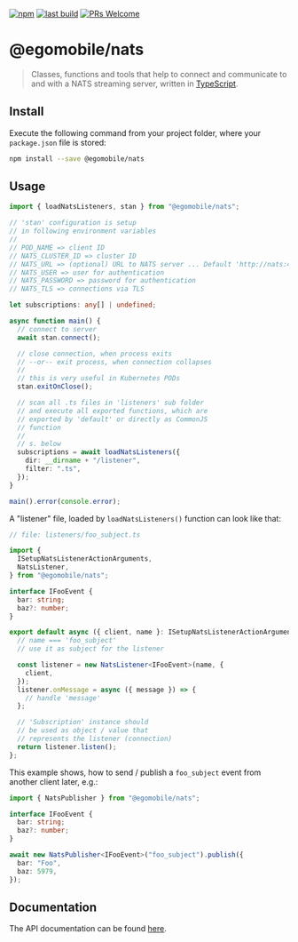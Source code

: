 [![npm](https://img.shields.io/npm/v/@egomobile/nats.svg)](https://www.npmjs.com/package/@egomobile/nats)
[![last build](https://img.shields.io/github/workflow/status/egomobile/node-nats/Publish)](https://github.com/egomobile/node-nats/actions?query=workflow%3APublish)
[![PRs Welcome](https://img.shields.io/badge/PRs-welcome-brightgreen.svg?style=flat-square)](https://github.com/egomobile/node-nats/pulls)

# @egomobile/nats

> Classes, functions and tools that help to connect and communicate to and with a NATS streaming server, written in [TypeScript](https://www.typescriptlang.org/).

## Install

Execute the following command from your project folder, where your `package.json` file is stored:

```bash
npm install --save @egomobile/nats
```

## Usage

```typescript
import { loadNatsListeners, stan } from "@egomobile/nats";

// 'stan' configuration is setup
// in following environment variables
//
// POD_NAME => client ID
// NATS_CLUSTER_ID => cluster ID
// NATS_URL => (optional) URL to NATS server ... Default 'http://nats:4222'
// NATS_USER => user for authentication
// NATS_PASSWORD => password for authentication
// NATS_TLS => connections via TLS

let subscriptions: any[] | undefined;

async function main() {
  // connect to server
  await stan.connect();

  // close connection, when process exits
  // --or-- exit process, when connection collapses
  //
  // this is very useful in Kubernetes PODs
  stan.exitOnClose();

  // scan all .ts files in 'listeners' sub folder
  // and execute all exported functions, which are
  // exported by 'default' or directly as CommonJS
  // function
  //
  // s. below
  subscriptions = await loadNatsListeners({
    dir: __dirname + "/listener",
    filter: ".ts",
  });
}

main().error(console.error);
```

A "listener" file, loaded by `loadNatsListeners()` function can look like that:

```typescript
// file: listeners/foo_subject.ts

import {
  ISetupNatsListenerActionArguments,
  NatsListener,
} from "@egomobile/nats";

interface IFooEvent {
  bar: string;
  baz?: number;
}

export default async ({ client, name }: ISetupNatsListenerActionArguments) => {
  // name === 'foo_subject'
  // use it as subject for the listener

  const listener = new NatsListener<IFooEvent>(name, {
    client,
  });
  listener.onMessage = async ({ message }) => {
    // handle 'message'
  };

  // 'Subscription' instance should
  // be used as object / value that
  // represents the listener (connection)
  return listener.listen();
};
```

This example shows, how to send / publish a `foo_subject` event from another client later, e.g.:

```typescript
import { NatsPublisher } from "@egomobile/nats";

interface IFooEvent {
  bar: string;
  baz?: number;
}

await new NatsPublisher<IFooEvent>("foo_subject").publish({
  bar: "Foo",
  baz: 5979,
});
```

## Documentation

The API documentation can be found [here](https://egomobile.github.io/node-nats/).
